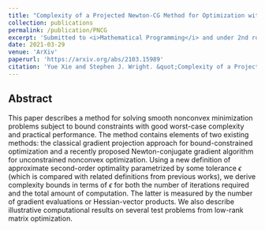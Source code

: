 ```yaml
---
title: "Complexity of a Projected Newton-CG Method for Optimization with Bounds"
collection: publications
permalink: /publication/PNCG
excerpt: 'Submitted to <i>Mathematical Programming</i> and under 2nd round review'
date: 2021-03-29
venue: 'ArXiv'
paperurl: 'https://arxiv.org/abs/2103.15989'
citation: 'Yue Xie and Stephen J. Wright. &quot;Complexity of a Projected Newton-CG Method for Optimization with Bounds.&quot; <i>arXiv preprint, arXiv: 2103.15989.</i>.'
---
```

## Abstract

This paper describes a method for solving smooth nonconvex minimization problems subject to bound constraints with good worst-case complexity and practical performance. The method contains elements of two existing methods: the classical gradient projection approach for bound-constrained optimization and a recently proposed Newton-conjugate gradient algorithm for unconstrained nonconvex optimization.
Using a new definition of approximate second-order optimality parametrized by some tolerance $\epsilon$ (which is compared with related definitions from previous works), we derive complexity bounds in terms of $\epsilon$ for both the number of iterations required and the total amount of computation. The latter is measured by the number of gradient evaluations or Hessian-vector products. We also describe illustrative computational results on several test problems from low-rank matrix optimization.
